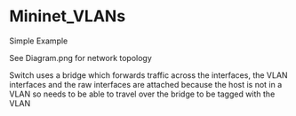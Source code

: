 # Mininet_VLANs

Simple Example

See Diagram.png for network topology

Switch uses a bridge which forwards traffic across the interfaces, the VLAN interfaces and the raw interfaces are attached because the host is not in a VLAN so needs to be able to travel over the bridge to be tagged with the VLAN
